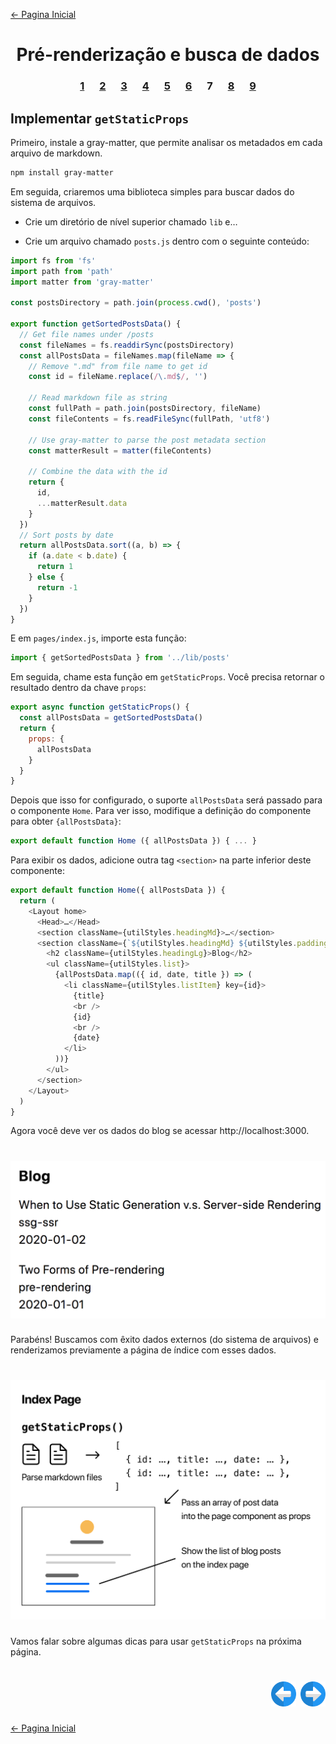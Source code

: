 [← Pagina Inicial](../../../README.md#basico)

<h1 align="center">Pré-renderização e busca de dados</h1>

<h3 align="center">
<a href="./1.md" style="margin:0 10px;">1</a>
<a href="./2.md" style="margin:0 10px;">2</a>
<a href="./3.md" style="margin:0 10px;">3</a>
<a href="./4.md" style="margin:0 10px;">4</a>
<a href="./5.md" style="margin:0 10px;">5</a>
<a href="./6.md" style="margin:0 10px;">6</a>
<spam style="margin:0 10px;">7</spam>
<a href="./8.md" style="margin:0 10px;">8</a>
<a href="./9.md" style="margin:0 10px;">9</a>
</h3>

## Implementar `getStaticProps`

Primeiro, instale a gray-matter, que permite analisar os metadados em cada arquivo de markdown.

```bash
npm install gray-matter
```

Em seguida, criaremos uma biblioteca simples para buscar dados do sistema de arquivos.

  - Crie um diretório de nível superior chamado `lib` e…

  - Crie um arquivo chamado `posts.js` dentro com o seguinte conteúdo:

```javascript
import fs from 'fs'
import path from 'path'
import matter from 'gray-matter'

const postsDirectory = path.join(process.cwd(), 'posts')

export function getSortedPostsData() {
  // Get file names under /posts
  const fileNames = fs.readdirSync(postsDirectory)
  const allPostsData = fileNames.map(fileName => {
    // Remove ".md" from file name to get id
    const id = fileName.replace(/\.md$/, '')

    // Read markdown file as string
    const fullPath = path.join(postsDirectory, fileName)
    const fileContents = fs.readFileSync(fullPath, 'utf8')

    // Use gray-matter to parse the post metadata section
    const matterResult = matter(fileContents)

    // Combine the data with the id
    return {
      id,
      ...matterResult.data
    }
  })
  // Sort posts by date
  return allPostsData.sort((a, b) => {
    if (a.date < b.date) {
      return 1
    } else {
      return -1
    }
  })
}
```

E em `pages/index.js`, importe esta função:

```javascript
import { getSortedPostsData } from '../lib/posts'
```

Em seguida, chame esta função em `getStaticProps`. Você precisa retornar o resultado dentro da chave `props`:

```javascript
export async function getStaticProps() {
  const allPostsData = getSortedPostsData()
  return {
    props: {
      allPostsData
    }
  }
}
```

Depois que isso for configurado, o suporte `allPostsData` será passado para o componente `Home`. Para ver isso, modifique a definição do componente para obter `{allPostsData}`:

```javascript
export default function Home ({ allPostsData }) { ... }
```

Para exibir os dados, adicione outra tag `<section>` na parte inferior deste componente:

```javascript
export default function Home({ allPostsData }) {
  return (
    <Layout home>
      <Head>…</Head>
      <section className={utilStyles.headingMd}>…</section>
      <section className={`${utilStyles.headingMd} ${utilStyles.padding1px}`}>
        <h2 className={utilStyles.headingLg}>Blog</h2>
        <ul className={utilStyles.list}>
          {allPostsData.map(({ id, date, title }) => (
            <li className={utilStyles.listItem} key={id}>
              {title}
              <br />
              {id}
              <br />
              {date}
            </li>
          ))}
        </ul>
      </section>
    </Layout>
  )
}
```

Agora você deve ver os dados do blog se acessar http://localhost:3000.

<h1 align="center"><img src="../../../images/blog-data.png"></h1>

Parabéns! Buscamos com êxito dados externos (do sistema de arquivos) e renderizamos previamente a página de índice com esses dados.

<h1 align="center"><img src="../../../images/index-page (1).png"></h1>

Vamos falar sobre algumas dicas para usar `getStaticProps` na próxima página.

<h1 align="right">
<a href="./6.md"><img src="../../../images/previous-arrow.svg" alt="next-arrow" width="40px"></a>
<a href="./8.md"><img src="../../../images/next-arrow.svg" alt="next-arrow" width="40px"></a>
</h1>

[← Pagina Inicial](../../../README.md#basico)
